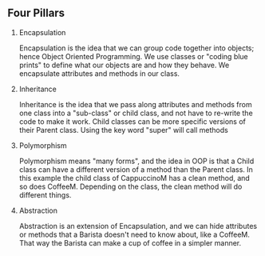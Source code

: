 <link rel="stylesheet" href="../../../../md-framework.css">

## Four Pillars

1. Encapsulation

    Encapsulation is the idea that we can group code together into objects; hence Object Oriented Programming. We use classes or "coding blue prints" to define what our objects are and how they behave. We encapsulate attributes and methods in our class.
    
1. Inheritance

    Inheritance is the idea that we pass along attributes and methods from one class into a "sub-class" or child class, and not have to re-write the code to make it work.  Child classes can be more specific versions of their Parent class.  Using the key word "super" will call methods

1. Polymorphism

    Polymorphism means "many forms", and the idea in OOP is that a Child class can have a different version of a method than the Parent class. In this example the child class of CappuccinoM has a clean method, and so does CoffeeM. Depending on the class, the clean method will do different things.

1. Abstraction

    Abstraction is an extension of Encapsulation, and we can hide attributes or methods that a Barista doesn't need to know about, like a CoffeeM. That way the Barista can make a cup of coffee in a simpler manner.


